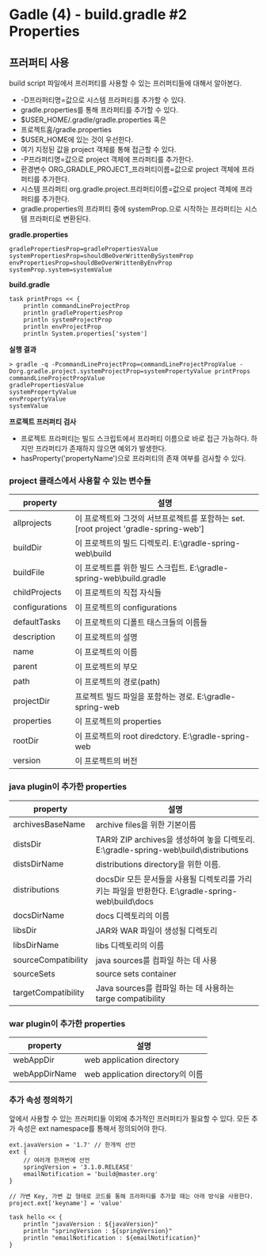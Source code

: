 # Gadle (4) - build.gradle #2 Properties
 

## 프러퍼티 사용 
build script 파일에서 프러퍼티를 사용할 수 있는 프러퍼티들에 대해서 알아본다. 


* -D프라퍼티명=값으로 시스템 프라퍼티를 추가할 수 있다.
* gradle.properties를 통해 프라퍼티를 추가할 수 있다.
* $USER_HOME/.gradle/gradle.properties 혹은
* 프로젝트홈/gradle.properties
* $USER_HOME에 있는 것이 우선한다.
* 여기 지정된 값을 project 객체를 통해 접근할 수 있다.
* -P프라퍼티명=값으로 project 객체에 프라퍼티를 추가한다.
* 환경변수 ORG_GRADLE_PROJECT_프라퍼티이름=값으로 project 객체에 프라퍼티를 추가한다.
* 시스템 프라퍼티 org.gradle.project.프라퍼티이름=값으로 project 객체에 프라퍼티를 추가한다.
* gradle.properties의 프라퍼티 중에 systemProp.으로 시작하는 프라퍼티는 시스템 프라퍼티로 변환된다.


**gradle.properties** 
```properties
gradlePropertiesProp=gradlePropertiesValue
systemPropertiesProp=shouldBeOverWrittenBySystemProp
envPropertiesProp=shouldBeOverWrittenByEnvProp
systemProp.system=systemValue
```
**build.gradle**
```shell
task printProps << {
    println commandLineProjectProp
    println gradlePropertiesProp
    println systemProjectProp
    println envProjectProp
    println System.properties['system']
```
**실행 결과**
```shell
> gradle -q -PcommandLineProjectProp=commandLineProjectPropValue -Dorg.gradle.project.systemProjectProp=systemPropertyValue printProps
commandLineProjectPropValue
gradlePropertiesValue
systemPropertyValue
envPropertyValue
systemValue
```


**프로젝트 프러퍼티 검사**

* 프로젝트 프라퍼티는 빌드 스크립트에서 프라퍼티 이름으로 바로 접근 가능하다. 하지만 프라퍼티가 존재하지 않으면 예외가 발생한다.
* hasProperty('propertyName')으로 프라퍼티의 존재 여부를 검사할 수 있다.


### project 클래스에서 사용할 수 있는 변수들

| property | 설명 |
|--|--|
| allprojects	| 이 프로젝트와 그것의 서브프로젝트를 포함하는 set.	[root project 'gradle-spring-web'] |
| buildDir |	이 프로젝트의 빌드 디렉토리. 	E:\gradle-spring-web\build |
| buildFile	| 이 프로젝트를 위한 빌드 스크립트. 	E:\gradle-spring-web\build.gradle |
| childProjects | 	이 프로젝트의 직접 자식들 |
| configurations | 	이 프로젝트의 configurations | 
| defaultTasks | 	이 프로젝트의 디폴트 태스크들의 이름들 | 
| description	 | 이 프로젝트의 설명 | 
| name | 	이 프로젝트의 이름 | 
| parent | 	이 프로젝트의 부모 | 
| path | 	이 프로젝트의 경로(path) | 
| projectDir | 	프로젝트 빌드 파일을 포함하는 경로. 	E:\gradle-spring-web  | 
| properties | 	이 프로젝트의 properties | 
| rootDir	 | 이 프로젝트의 root diredctory. 	E:\gradle-spring-web | 
| version	 | 이 프로젝트의 버전 | 




### java plugin이 추가한 properties


| property | 설명 |
|--|--|
| archivesBaseName | 	archive files을 위한 기본이름 | 
| distsDir	 | TAR와 ZIP archives을 생성하여 놓을 디렉토리.	E:\gradle-spring-web\build\distributions  | 
| distsDirName | 	distributions directory을 위한 이름. | 
| distributions | docsDir	모든 문서들을 사용될 디렉토리를 가리키는 파일을 반환한다.	E:\gradle-spring-web\build\docs | 
| docsDirName	 | docs 디렉토리의 이름 | 
| libsDir	 | JAR와 WAR 파일이 생성될 디렉토리 | 
| libsDirName	 | libs 디렉토리의 이름  | 
| sourceCompatibility | 	java sources를 컴파일 하는 데 사용 | 
| sourceSets | 	source sets container | 
| targetCompatibility | 	Java sources를 컴파일 하는 데 사용하는 targe compatibility | 



### war plugin이 추가한 properties
| property | 설명 |
|--|--|
| webAppDir	| web application directory | 
| webAppDirName	| web application directory의 이름 |


### 추가 속성 정의하기

앞에서 사용할 수 있는 프러퍼티들 이외에 추가적인 프러퍼티가 필요할 수 있다. 모든 추가 속성은 ext namespace를 통해서 정의되어야 한다.

```shell
ext.javaVersion = '1.7' // 한개씩 선언
ext {
    // 여러개 한꺼번에 선언
    springVersion = '3.1.0.RELEASE'
    emailNotification = 'build@master.org'
}
 
// 가변 Key, 가변 값 형태로 코드를 통해 프라퍼티를 추가할 때는 아래 방식을 사용한다.
project.ext['keyname'] = 'value'
 
task hello << {
    println "javaVersion : ${javaVersion}"
    println "springVersion : ${springVersion}"
    println "emailNotification : ${emailNotification}"
}
```



